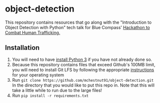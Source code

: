 # object-detection

This repository contains resources that go along with the "Introduction to Object Detection with Python" tech talk for Blue Compass' [Hackathon to Combat Human Trafficking.](https://expeditionhacks.com/combating-human-trafficking-2020/)

## Installation

1. You will need to have [install Python 3](https://www.python.org/downloads/) if you have not already done so.
2. Because this repository contains files that exceed Github's 100MB limit, you will need to install Git LFS by following the appropriate [instructions](https://github.com/git-lfs/git-lfs/wiki/Installation) for your operating system
3. Run `git clone https://github.com/mchestnut91/object-detection.git` In the directory that you would like to put this repo in. Note that this will take a little while to run due to the large files!
4. Run `pip install -r requirements.txt`
